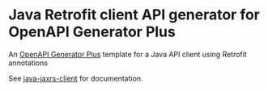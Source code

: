 # Java Retrofit client API generator for OpenAPI Generator Plus

An [OpenAPI Generator Plus](https://github.com/karlvr/openapi-generator-plus) template for a Java API client using Retrofit annotations

See [java-jaxrs-client](https://github.com/karlvr/openapi-generator-plus-generators/tree/master/packages/java-jaxrs-client) for documentation.
